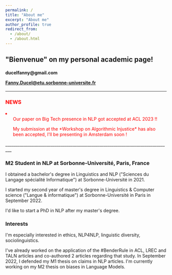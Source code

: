 ```yaml
---
permalink: /
title: "About me"
excerpt: "About me"
author_profile: true
redirect_from: 
  - /about/
  - /about.html
---
```


<h2>"Bienvenue" on my personal academic page!</h2>


<h4>ducelfanny@gmail.com

Fanny.Ducel@etu.sorbonne-universite.fr</h4>

_________________________________________________________________________________
<span style="color:red">
<h3 style="color:red">NEWS</h3>
<li>
<ul style="color:red"> Our paper on Big Tech presence in NLP got accepted at ACL 2023 !! </ul>
<ul style="color:red"> My submission at the *Workshop on Algorithmic Injustice* has also been accepted, I'll be presenting in Amsterdam soon ! </ul>
</li>
</span>
_________________________________________________________________________________

<h3>M2 Student in NLP at Sorbonne-Université, Paris, France</h3>

I obtained a bachelor's degree in Linguistics and NLP ("Sciences du Langage spécialité Informatique") at Sorbonne-Université in 2021. 

I started my second year of master's degree in Linguistics & Computer science ("Langue & informatique") at Sorbonne-Université in Paris in September 2022. 

I'd like to start a PhD in NLP after my master's degree.

<h3>Interests</h3>

I'm especially interested in ethics, NLP4NLP, linguistic diversity, sociolinguistics. 

I've already worked on the application of the #BenderRule in ACL, LREC and TALN articles and co-authored 2 articles regarding that study. In September 2022, I defended my M1 thesis on claims in NLP articles. I'm currently working on my M2 thesis on biases in Language Models.

<!--
<h3>Activities</h3>
<ul>
    <li> M2 Internship at LORIA (Nancy, France), March-August 2023 </li>
  <li>Part-time job as an assistant at CERES (Sorbonne-Université, Paris, France), September 2022</li>
  <li> M1 Internship at LORIA (Nancy, France), July-September 2022 </li>
  <li>Presented a poster at TALN, June 2022 (Avignon, France)</li>
  <li> Presented a paper at LREC, June 2022 (Marseille, France)</li>
<li> Was a tutor for the NLP specialization in the bachelor's of linguistics ("Sciences du Langage") at Sorbonne-Université, 2021-2023 </li>
  <li> L3 Internship at LORIA (Nancy, France), June-August 2021 </li>
 </ul>
-->